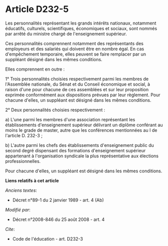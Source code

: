 # Article D232-5

Les personnalités représentant les grands intérêts nationaux, notamment éducatifs, culturels, scientifiques, économiques et
sociaux, sont nommés par arrêté du ministre chargé de l'enseignement supérieur. 

Ces personnalités comprennent notamment des représentants des employeurs et des salariés qui doivent être en nombre égal. En
cas d'empêchement temporaire, elles peuvent se faire remplacer par un suppléant désigné dans les mêmes conditions. 

Elles comprennent en outre : 

1° Trois personnalités choisies respectivement parmi les membres de l'Assemblée nationale, du Sénat et du Conseil économique
et social, à raison d'une pour chacune de ces assemblées et sur leur proposition exprimée conformément aux dispositions
prévues par leur règlement. Pour chacune d'elles, un suppléant est désigné dans les mêmes conditions. 

2° Deux personnalités choisies respectivement : 

a) L'une parmi les membres d'une association représentant les établissements d'enseignement supérieur délivrant un diplôme
conférant au moins le grade de master, autre que les conférences mentionnées au I de l'article D. 232-3 ; 

b) L'autre parmi les chefs des établissements d'enseignement public du second degré dispensant des formations d'enseignement
supérieur appartenant à l'organisation syndicale la plus représentative aux élections professionnelles. 

Pour chacune d'elles, un suppléant est désigné dans les mêmes conditions.

**Liens relatifs à cet article**

_Anciens textes_:

  - Décret n°89-1 du 2 janvier 1989 - art. 4 (Ab)

_Modifié par_:

  - Décret n°2008-846 du 25 août 2008 - art. 4

_Cite_:

  - Code de l'éducation - art. D232-3
